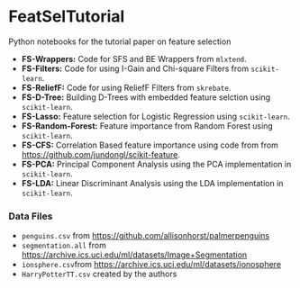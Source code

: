 # FeatSelTutorial
Python notebooks for the tutorial paper on feature selection  
- **FS-Wrappers:** Code for SFS and BE Wrappers from `mlxtend`.
- **FS-Filters:** Code for using I-Gain and Chi-square Filters from `scikit-learn`. 
- **FS-ReliefF:** Code for using ReliefF Filters from `skrebate`.
- **FS-D-Tree:** Building D-Trees with embedded feature selction using `scikit-learn`.
- **FS-Lasso:** Feature selection for Logistic Regression using `scikit-learn`.
- **FS-Random-Forest:** Feature importance from Random Forest using `scikit-learn`.
- **FS-CFS:** Correlation Based feature importance using code from from https://github.com/jundongl/scikit-feature.
- **FS-PCA:** Principal Component Analysis using the PCA implementation in `scikit-learn`.
- **FS-LDA:** Linear Discriminant Analysis using the LDA implementation in `scikit-learn`.



 
### Data Files
- `penguins.csv` from https://github.com/allisonhorst/palmerpenguins
- `segmentation.all` from https://archive.ics.uci.edu/ml/datasets/Image+Segmentation
- `ionsphere.csv`from https://archive.ics.uci.edu/ml/datasets/ionosphere
- `HarryPotterTT.csv` created by the authors
